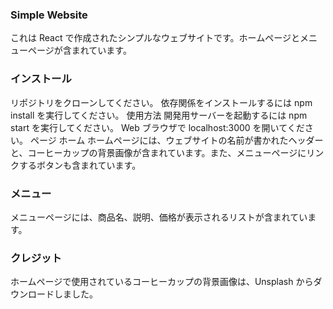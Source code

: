 ### Simple Website

これは React で作成されたシンプルなウェブサイトです。ホームページとメニューページが含まれています。

### インストール

リポジトリをクローンしてください。
依存関係をインストールするには npm install を実行してください。
使用方法
開発用サーバーを起動するには npm start を実行してください。
Web ブラウザで localhost:3000 を開いてください。
ページ
ホーム
ホームページには、ウェブサイトの名前が書かれたヘッダーと、コーヒーカップの背景画像が含まれています。また、メニューページにリンクするボタンも含まれています。

### メニュー

メニューページには、商品名、説明、価格が表示されるリストが含まれています。

### クレジット

ホームページで使用されているコーヒーカップの背景画像は、Unsplash からダウンロードしました。
